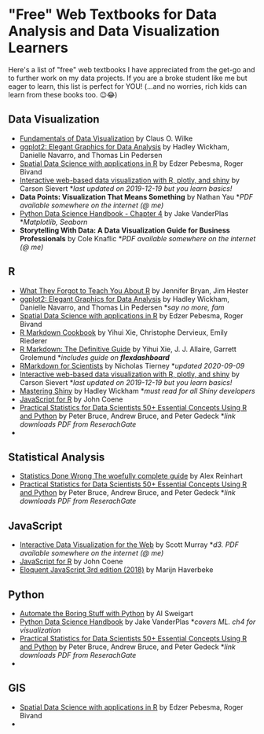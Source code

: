 # "Free" Web Textbooks for Data Analysis and Data Visualization Learners

Here's a list of "free" web textbooks I have appreciated from the get-go and to further work on my data projects.  If you are a broke student like me but eager to learn, this list is perfect for YOU! (...and no worries, rich kids can learn from these books too. 😉😂)

## Data Visualization
- [Fundamentals of Data Visualization](https://clauswilke.com/dataviz/) by Claus O. Wilke
- [ggplot2: Elegant Graphics for Data Analysis](https://ggplot2-book.org/mastery.html) by Hadley Wickham, Danielle Navarro, and Thomas Lin Pedersen 
- [Spatial Data Science with applications in R](https://keen-swartz-3146c4.netlify.app/) by Edzer Pebesma, Roger Bivand
- [Interactive web-based data visualization with R, plotly, and shiny](https://plotly-r.com/) by Carson Sievert *_last updated on 2019-12-19 but you learn basics!_
- **Data Points: Visualization That Means Something** by Nathan Yau *_PDF available somewhere on the internet (@ me)_
- [Python Data Science Handbook - Chapter 4](https://jakevdp.github.io/PythonDataScienceHandbook/04.00-introduction-to-matplotlib.html) by Jake VanderPlas *_Matplotlib, Seaborn_
- **Storytelling With Data: A Data Visualization Guide for Business Professionals** by Cole Knaflic *_PDF available somewhere on the internet (@ me)_



## R
- [What They Forgot to Teach You About R](https://rstats.wtf/index.html) by Jennifer Bryan, Jim Hester
- [ggplot2: Elegant Graphics for Data Analysis](https://ggplot2-book.org/mastery.html) by Hadley Wickham, Danielle Navarro, and Thomas Lin Pedersen *_say no more, fam_
- [Spatial Data Science with applications in R](https://keen-swartz-3146c4.netlify.app/) by Edzer Pebesma, Roger Bivand
- [R Markdown Cookbook](https://bookdown.org/yihui/rmarkdown-cookbook/) by Yihui Xie, Christophe Dervieux, Emily Riederer
- [R Markdown: The Definitive Guide](https://bookdown.org/yihui/rmarkdown/) by Yihui Xie, J. J. Allaire, Garrett Grolemund *_includes guide on **flexdashboard**_
- [RMarkdown for Scientists](https://rmd4sci.njtierney.com/) by Nicholas Tierney *_updated 2020-09-09_
- [Interactive web-based data visualization with R, plotly, and shiny](https://plotly-r.com/) by Carson Sievert *_last updated on 2019-12-19 but you learn basics!_
- [Mastering Shiny](https://mastering-shiny.org/index.html) by Hadley Wickham *_must read for all Shiny developers_
- [JavaScript for R](https://book.javascript-for-r.com/) by John Coene 
- [Practical Statistics for Data Scientists 50+ Essential Concepts Using R and Python](https://www.researchgate.net/profile/Janine-Zitianellis/post/Can_anyone_please_suggest_a_books_on_machine_learning_using_R_Programming/attachment/613a5b83647f3906fc975a71/AS%3A1066204907204608%401631214467436/download/Practical+Statistics+for+Data+Scientists+50%2B+Essential+Concepts+Using+R+and+Python+by+Peter+Bruce%2C+Andrew+Bruce%2C+Peter+Gedeck.pdf) by Peter Bruce, Andrew Bruce, and Peter Gedeck *_link downloads PDF from ReserachGate_
- 


## Statistical Analysis
- [Statistics Done Wrong The woefully complete guide](https://www.statisticsdonewrong.com/index.html) by Alex Reinhart
- [Practical Statistics for Data Scientists 50+ Essential Concepts Using R and Python](https://www.researchgate.net/profile/Janine-Zitianellis/post/Can_anyone_please_suggest_a_books_on_machine_learning_using_R_Programming/attachment/613a5b83647f3906fc975a71/AS%3A1066204907204608%401631214467436/download/Practical+Statistics+for+Data+Scientists+50%2B+Essential+Concepts+Using+R+and+Python+by+Peter+Bruce%2C+Andrew+Bruce%2C+Peter+Gedeck.pdf) by Peter Bruce, Andrew Bruce, and Peter Gedeck *_link downloads PDF from ReserachGate_

## JavaScript
- [Interactive Data Visualization for the Web](https://alignedleft.com/work/d3-book-2e) by Scott Murray *_d3. PDF available somewhere on the internet (@ me)_ 
- [JavaScript for R](https://book.javascript-for-r.com/) by John Coene 
- [Eloquent JavaScript 3rd edition (2018)](https://eloquentjavascript.net/) by Marijn Haverbeke



## Python
- [Automate the Boring Stuff with Python](https://automatetheboringstuff.com/) by Al Sweigart
- [Python Data Science Handbook](https://jakevdp.github.io/PythonDataScienceHandbook/index.html) by Jake VanderPlas *_covers ML. ch4 for visualization_
- [Practical Statistics for Data Scientists 50+ Essential Concepts Using R and Python](https://www.researchgate.net/profile/Janine-Zitianellis/post/Can_anyone_please_suggest_a_books_on_machine_learning_using_R_Programming/attachment/613a5b83647f3906fc975a71/AS%3A1066204907204608%401631214467436/download/Practical+Statistics+for+Data+Scientists+50%2B+Essential+Concepts+Using+R+and+Python+by+Peter+Bruce%2C+Andrew+Bruce%2C+Peter+Gedeck.pdf) by Peter Bruce, Andrew Bruce, and Peter Gedeck *_link downloads PDF from ReserachGate_
- 

## GIS
- [Spatial Data Science with applications in R](https://keen-swartz-3146c4.netlify.app/) by Edzer Pebesma, Roger Bivand
- 



